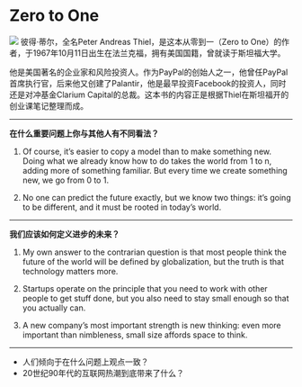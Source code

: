 # Zero to One

![](https://i.imgur.com/IOzvYiX.png)
彼得·蒂尔，全名Peter Andreas Thiel，是这本从零到一（Zero to One）的作者，于1967年10月11日出生在法兰克福，拥有美国国籍，曾就读于斯坦福大学。

 

他是美国著名的企业家和风险投资人。作为PayPal的创始人之一，他曾任PayPal首席执行官，后来他又创建了Palantir，他是最早投资Facebook的投资人，同时还是对冲基金Clarium Capital的总裁。这本书的内容正是根据Thiel在斯坦福开的创业课笔记整理而成。

---

**在什么重要问题上你与其他人有不同看法？**


1. Of course, it’s easier to copy a model than to make something new. Doing what we already know how to do takes the world from 1 to n, adding more of something familiar. But every time we create something new, we go from 0 to 1.

1. No one can predict the future exactly, but we know two things: it’s going to be different, and it must be rooted in today’s world.

---

**我们应该如何定义进步的未来？**

1. My own answer to the contrarian question is that most people think the future of the world will be defined by globalization, but the truth is that technology matters more.

 

2. Startups operate on the principle that you need to work with other people to get stuff done, but you also need to stay small enough so that you actually can.

 

3. A new company’s most important strength is new thinking: even more important than nimbleness, small size affords space to think.

---
- 人们倾向于在什么问题上观点一致？
- 20世纪90年代的互联网热潮到底带来了什么？

